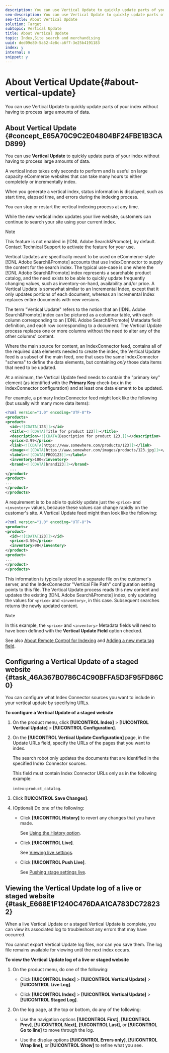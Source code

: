 ```yaml
---
description: You can use Vertical Update to quickly update parts of your index without having to process large amounts of data.
seo-description: You can use Vertical Update to quickly update parts of your index without having to process large amounts of data.
seo-title: About Vertical Update
solution: Target
subtopic: Vertical Update
title: About Vertical Update
topic: Index,Site search and merchandising
uuid: ded09e89-5a52-4e8c-a6f7-3e25b4191183
index: y
internal: n
snippet: y
---
```


# About Vertical Update{#about-vertical-update}

You can use Vertical Update to quickly update parts of your index without having to process large amounts of data.

## About Vertical Update {#concept_E65A70C9C2E04804BF24FBE1B3CAD899}

You can use **Vertical Update** to quickly update parts of your index without having to process large amounts of data. 

A vertical index takes only seconds to perform and is useful on large capacity eCommerce websites that can take many hours to either completely or incrementally index.

When you generate a vertical index, status information is displayed, such as start time, elapsed time, and errors during the indexing process.

You can stop or restart the vertical indexing process at any time.

While the new vertical index updates your live website, customers can continue to search your site using your current index.

>[!NOTE]
>
>This feature is not enabled in [!DNL Adobe Search&Promote], by default. Contact Technical Support to activate the feature for your use.

Vertical Updates are specifically meant to be used on eCommerce-style [!DNL Adobe Search&Promote] accounts that use IndexConnector to supply the content for the search index. The typical use-case is one where the [!DNL Adobe Search&Promote] index represents a searchable product catalog, and the need exists to be able to quickly update frequently changing values, such as inventory-on-hand, availability and/or price. A Vertical Update is somewhat similar to an Incremental Index, except that it only updates portions of each document, whereas an Incremental Index replaces entire documents with new versions.

The term "Vertical Update" refers to the notion that an [!DNL Adobe Search&Promote] index can be pictured as a columnar table, with each column corresponding to an [!DNL Adobe Search&Promote] Metadata field definition, and each row corresponding to a document. The Vertical Update process replaces one or more columns without the need to alter any of the other columns' content.

Where the main source for content, an IndexConnector feed, contains all of the required data elements needed to create the index, the Vertical Update feed is a subset of the main feed, one that uses the same IndexConnector "schema" to define the data elements, but containing *only* those data items that need to be updated.

At a minimum, the Vertical Update feed needs to contain the "primary key" element (as identified with the **Primary Key** check-box in the IndexConnector configuration) and at least one data element to be updated.

For example, a primary IndexConnector feed might look like the following (but usually with many more data items):

```xml
<?xml version="1.0" encoding="UTF-8"?>
<products>
<product>
  <id><![CDATA[123]]></id>
  <title><![CDATA[Title for product 123]]></title>
  <description><![CDATA[Description for product 123.]]></description>
  <price>3.99</price>
  <link><![CDATA[https://www.somewhere.com/products/123]]></link>
  <image><![CDATA[https://www.somewher.com/images/products/123.jpg]]></image>
  <label><![CDATA[PROD123]]></label>
  <inventory>100</inventory>
  <brand><![CDATA[brand123]]></brand>
  ...
</product>
<product>
...
</product>
</products>
```

A requirement is to be able to quickly update just the `<price>` and `<inventory>` values, because these values can change rapidly on the customer's site. A Vertical Update feed might then look like the following:

```xml
<?xml version="1.0" encoding="UTF-8"?>
<products>
<product>
  <id><![CDATA[123]]></id>
  <price>3.50</price>
  <inventory>90</inventory>
</product>
<product>
...
</product>
</products>
```

This information is typically stored in a separate file on the customer's server, and the IndexConnector "Vertical File Path" configuration setting points to this file. The Vertical Update process reads this new content and updates the existing [!DNL Adobe Search&Promote] index, only updating the values for `<price>` and `<inventory>`, in this case. Subsequent searches returns the newly updated content.

>[!NOTE]
>
>In this example, the `<price>` and `<inventory>` Metadata fields will need to have been defined with the **Vertical Update Field** option checked.

See also [About Remote Control for Indexing](../c-about-index-menu/c-about-remote-control-for-indexing.md#concept_C79B322190E84106A434E5C6D4A4118F) and [Adding a new meta tag field](../c-about-settings-menu/c-about-metadata-menu.md#task_6DF188C0FC7F4831A4444CA9AFA615E5). 

## Configuring a Vertical Update of a staged website {#task_46A367B0786C4C90BFFA5D3F95FD86C0}

You can configure what Index Connector sources you want to include in your vertical update by specifying URLs.

<!-- 

t_configuring_a_vertical_update_of_a_staged_website.xml

 -->

**To configure a Vertical Update of a staged website** 

1. On the product menu, click **[!UICONTROL Index]** > **[!UICONTROL Vertical Update]** > **[!UICONTROL Configuration]**.
1. On the **[!UICONTROL Vertical Update Configuration]** page, in the Update URLs field, specify the URLs of the pages that you want to index.

   The search robot only updates the documents that are identified in the specified Index Connector sources.

   This field must contain Index Connector URLs only as in the following example:

   `index:product_catalog`. 
1. Click **[!UICONTROL Save Changes]**.
1. (Optional) Do one of the following:

    * Click **[!UICONTROL History]** to revert any changes that you have made.

      See [Using the History option](../t-using-the-history-option.md#task_70DD3F87A67242BBBD2CB27156F43002). 
    
    * Click **[!UICONTROL Live]**.

      See [Viewing live settings](../c-about-staging.md#task_401A0EBDB5DB4D4CA933CBA7BECDC10F). 
    
    * Click **[!UICONTROL Push Live]**.

      See [Pushing stage settings live](../c-about-staging.md#task_44306783B4C0408AAA58B471DAF2D9A4).

## Viewing the Vertical Update log of a live or staged website {#task_E668E1F1240C476DAA1CA783DC728232}

When a live Vertical Update or a staged Vertical Update is complete, you can view its associated log to troubleshoot any errors that may have occurred.

<!-- 

t_viewing_the_vertical_update_log_of_a_live_or_staged_website.xml

 -->

You cannot export Vertical Update log files, nor can you save them. The log file remains available for viewing until the next index occurs.

**To view the Vertical Update log of a live or staged website** 

1. On the product menu, do one of the following:

    * Click **[!UICONTROL Index]** > **[!UICONTROL Vertical Update]** > **[!UICONTROL Live Log]**. 
    
    * Click **[!UICONTROL Index]** > **[!UICONTROL Vertical Update]** > **[!UICONTROL Staged Log]**.

1. On the log page, at the top or bottom, do any of the following:

    * Use the navigation options **[!UICONTROL First]**, **[!UICONTROL Prev]**, **[!UICONTROL Next]**, **[!UICONTROL Last]**, or **[!UICONTROL Go to line]** to move through the log. 
    
    * Use the display options **[!UICONTROL Errors only]**, **[!UICONTROL Wrap line]**, or **[!UICONTROL Show]** to refine what you see.

